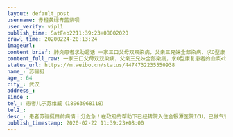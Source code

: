 ```yaml
---
layout: default_post
username: 赤橙黄绿青蓝紫呗
user_verify: vipl1
publish_time: SatFeb2211:39:23+08002020
crawl_time: 20200224-20:13:24
imageurl: 
content_brief: 肺炎患者求助超话 一家三口父母双双染病，父亲三兄妹全部染病，求O型康复患者的血浆【姓名】苏骊挺【年龄】64【所在城市】武汉【病情描述】患者苏骊挺目前病情十分危急！在政府的帮助下已经转院入住金银潭医院ICU，已做气管插管，病情十分危重！急需O血型的新冠康复病人的血浆，予以救治！ 【 ...全文
content_full_raw: 一家三口父母双双染病，父亲三兄妹全部染病，求O型康复患者的血浆<br/>【姓名】苏骊挺<br/>【年龄】64<br/>【所在城市】武汉<br/>【病情描述】患者苏骊挺目前病情十分危急！在政府的帮助下已经转院入住金银潭医院ICU，已做气管插管，病情十分危重！急需O血型的新冠康复病人的血浆，予以救治！<br/>【联系方式】患者儿子苏维威（18963968118）<br/>【捐献要求】医院的要求：新冠肺炎康复出院7天以上+出院小结+病历+身份证+核酸两次检测呈阴性<br/>【捐献地点】武汉金银潭医院<br/>有方法的好心人也请联系！非常感谢！
status_url: https://m.weibo.cn/status/4474732235550938
name_: 苏骊挺
age_: 64
city_: 武汉
address_: 
since_: 
tel_: 患者儿子苏维威（18963968118）
tel2_: 
desc_: 患者苏骊挺目前病情十分危急！在政府的帮助下已经转院入住金银潭医院ICU，已做气管插管，病情十分危重！急需O血型的新冠康复病人的血浆，予以救治！
publish_timestamp: 2020-02-22 11:39:23+08:00
---
```

